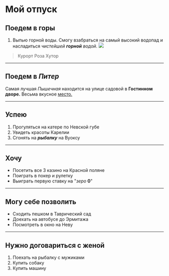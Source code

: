 # Мой отпуск

## Поедем в __горы__
1. Выпью горной воды. Смогу взабраться на самый высокий водопад и насладиться *чистейшей __горной__ водой*.
![](roza_hutor.jpg)

> Курорт Роза Хутор
---
## Поедем в **_Питер_**
Самая лучшая *Пышечная* находится на улице садовой в __Гостинном дворе.__ Весьма вкусное [место.](https://piteronline.tv/food/top-10-pyshechnykh-sankt-peterburga)

---
## Успею
1. Прогуляться на катере по Невской губе
2. Увидеть красоты Карелии
3. Сгонять на **_рыбалку_** на Вуоксу

---
## Хочу
* Посетить все 3 казино на Красной поляне
* Поиграть в покер и рулетку
* Выиграть первую ставку на "*зеро* __0__"
---
## Могу себе позволить
* Сходить пешком в Таврический сад
* Доехать на автобусе до Эрмитажа
* Посмотреть в окно на Неву
---
## Нужно договариться с женой
1. Поехать на рыбалку с мужиками
2. Купить собаку
3. Купить машину